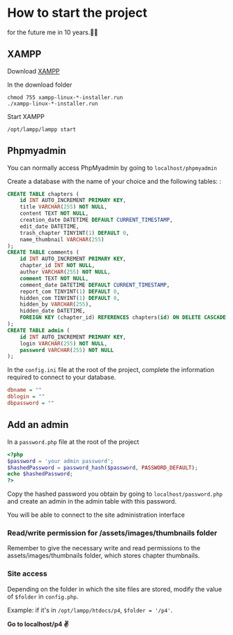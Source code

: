 # How to start the project

for the future me in 10 years.🏋️‍♂️


## XAMPP

Download [XAMPP](https://www.apachefriends.org/fr/index.html)

In the download folder

```
chmod 755 xampp-linux-*-installer.run
./xampp-linux-*-installer.run
```

Start XAMPP

```
/opt/lampp/lampp start
```

## Phpmyadmin

You can normally access PhpMyadmin by going to `localhost/phpmyadmin`

Create a database with the name of your choice and the following tables: : 

```sql
CREATE TABLE chapters (
    id INT AUTO_INCREMENT PRIMARY KEY,
    title VARCHAR(255) NOT NULL,
    content TEXT NOT NULL,
    creation_date DATETIME DEFAULT CURRENT_TIMESTAMP,
    edit_date DATETIME,
    trash_chapter TINYINT(1) DEFAULT 0,
    name_thumbnail VARCHAR(255)
);
CREATE TABLE comments (
    id INT AUTO_INCREMENT PRIMARY KEY,
    chapter_id INT NOT NULL,
    author VARCHAR(255) NOT NULL,
    comment TEXT NOT NULL,
    comment_date DATETIME DEFAULT CURRENT_TIMESTAMP,
    report_com TINYINT(1) DEFAULT 0,
    hidden_com TINYINT(1) DEFAULT 0,
    hidden_by VARCHAR(255),
    hidden_date DATETIME,
    FOREIGN KEY (chapter_id) REFERENCES chapters(id) ON DELETE CASCADE
);
CREATE TABLE admin (
    id INT AUTO_INCREMENT PRIMARY KEY,
    login VARCHAR(255) NOT NULL,
    password VARCHAR(255) NOT NULL
);
```

In the `config.ini` file at the root of the project, complete the information required to connect to your database.

```ini
dbname = ""
dblogin = ""
dbpassword = ""
```


## Add an admin 

In a `password.php` file at the root of the project

```php
<?php
$password = 'your admin password';
$hashedPassword = password_hash($password, PASSWORD_DEFAULT);
echo $hashedPassword;
?>
```
Copy the hashed password you obtain by going to `localhost/password.php` and create an admin in the admin table with this password.

You will be able to connect to the site administration interface


### Read/write permission for /assets/images/thumbnails folder

Remember to give the necessary write and read permissions to the assets/images/thumbnails folder, which stores chapter thumbnails.

### Site access

Depending on the folder in which the site files are stored, modify the value of `$folder` in `config.php`.

Example: if it's in `/opt/lampp/htdocs/p4`, `$folder = '/p4'`.

**Go to localhost/p4 ✌️**

